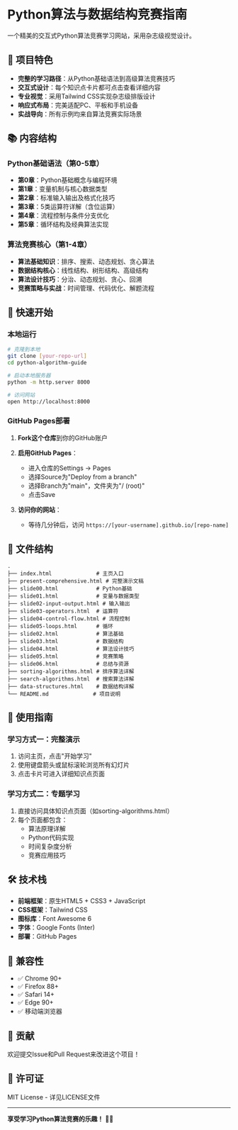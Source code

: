 # Python算法与数据结构竞赛指南

一个精美的交互式Python算法竞赛学习网站，采用杂志级视觉设计。

## 🌟 项目特色

- **完整的学习路径**：从Python基础语法到高级算法竞赛技巧
- **交互式设计**：每个知识点卡片都可点击查看详细内容
- **专业视觉**：采用Tailwind CSS实现杂志级排版设计
- **响应式布局**：完美适配PC、平板和手机设备
- **实战导向**：所有示例均来自算法竞赛实际场景

## 📚 内容结构

### Python基础语法（第0-5章）
- **第0章**：Python基础概念与编程环境
- **第1章**：变量机制与核心数据类型
- **第2章**：标准输入输出及格式化技巧
- **第3章**：5类运算符详解（含位运算）
- **第4章**：流程控制与条件分支优化
- **第5章**：循环结构及经典算法实现

### 算法竞赛核心（第1-4章）
- **算法基础知识**：排序、搜索、动态规划、贪心算法
- **数据结构核心**：线性结构、树形结构、高级结构
- **算法设计技巧**：分治、动态规划、贪心、回溯
- **竞赛策略与实战**：时间管理、代码优化、解题流程

## 🚀 快速开始

### 本地运行
```bash
# 克隆到本地
git clone [your-repo-url]
cd python-algorithm-guide

# 启动本地服务器
python -m http.server 8000

# 访问网站
open http://localhost:8000
```

### GitHub Pages部署

1. **Fork这个仓库**到你的GitHub账户

2. **启用GitHub Pages**：
   - 进入仓库的Settings → Pages
   - 选择Source为"Deploy from a branch"
   - 选择Branch为"main"，文件夹为"/ (root)"
   - 点击Save

3. **访问你的网站**：
   - 等待几分钟后，访问 `https://[your-username].github.io/[repo-name]`

## 📁 文件结构

```
.
├── index.html              # 主页入口
├── present-comprehensive.html # 完整演示文稿
├── slide00.html            # Python基础
├── slide01.html            # 变量与数据类型
├── slide02-input-output.html # 输入输出
├── slide03-operators.html  # 运算符
├── slide04-control-flow.html # 流程控制
├── slide05-loops.html      # 循环
├── slide02.html            # 算法基础
├── slide03.html            # 数据结构
├── slide04.html            # 算法设计技巧
├── slide05.html            # 竞赛策略
├── slide06.html            # 总结与资源
├── sorting-algorithms.html # 排序算法详解
├── search-algorithms.html  # 搜索算法详解
├── data-structures.html    # 数据结构详解
└── README.md              # 项目说明
```

## 🎯 使用指南

### 学习方式一：完整演示
1. 访问主页，点击"开始学习"
2. 使用键盘箭头或鼠标滚轮浏览所有幻灯片
3. 点击卡片可进入详细知识点页面

### 学习方式二：专题学习
1. 直接访问具体知识点页面（如sorting-algorithms.html）
2. 每个页面都包含：
   - 算法原理详解
   - Python代码实现
   - 时间复杂度分析
   - 竞赛应用技巧

## 🛠️ 技术栈

- **前端框架**：原生HTML5 + CSS3 + JavaScript
- **CSS框架**：Tailwind CSS
- **图标库**：Font Awesome 6
- **字体**：Google Fonts (Inter)
- **部署**：GitHub Pages

## 📱 兼容性

- ✅ Chrome 90+
- ✅ Firefox 88+
- ✅ Safari 14+
- ✅ Edge 90+
- ✅ 移动端浏览器

## 🤝 贡献

欢迎提交Issue和Pull Request来改进这个项目！

## 📄 许可证

MIT License - 详见LICENSE文件

---

**享受学习Python算法竞赛的乐趣！** 🐍✨